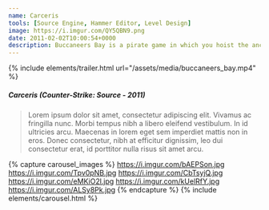 ```yaml
---
name: Carceris
tools: [Source Engine, Hammer Editor, Level Design]
image: https://i.imgur.com/QY5QBN9.png
date: 2011-02-02T10:00:54+0000
description: Buccaneers Bay is a pirate game in which you hoist the anchor and sail the seven seas, finding treasures and booty!
---
```

{% include elements/trailer.html url="/assets/media/buccaneers_bay.mp4" %}

##### Carceris (Counter-Strike: Source - 2011)
>  Lorem ipsum dolor sit amet, consectetur adipiscing elit. Vivamus ac fringilla nunc. Morbi tempus nibh a libero eleifend vestibulum. In id ultricies arcu. Maecenas in lorem eget sem imperdiet mattis non in eros. Donec consectetur, nibh at efficitur dignissim, leo dui consectetur erat, id porttitor nulla risus sit amet arcu.


{% capture carousel_images %}
https://i.imgur.com/bAEPSon.jpg
https://i.imgur.com/Tpv0pNB.jpg
https://i.imgur.com/CbTsyjQ.jpg
https://i.imgur.com/eMKiO2l.jpg
https://i.imgur.com/kUelRfY.jpg
https://i.imgur.com/ALSy8Pk.jpg
{% endcapture %}
{% include elements/carousel.html %}

